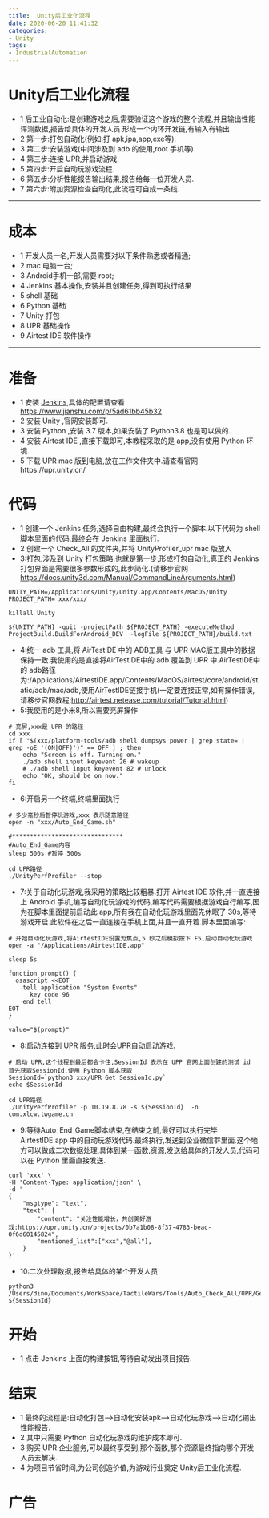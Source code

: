 ```yaml
---
title:  Unity后工业化流程
date: 2020-06-20 11:41:32
categories:
- Unity
tags:
- IndustrialAutomation
---
```


# Unity后工业化流程

* 1 后工业自动化:是创建游戏之后,需要验证这个游戏的整个流程,并且输出性能评测数据,报告给具体的开发人员.形成一个内环开发链,有输入有输出.
* 2 第一步:打包自动化(例如:打 apk,ipa,app,exe等).
* 3 第二步:安装游戏(中间涉及到 adb 的使用,root 手机等)
* 4 第三步:连接 UPR,并启动游戏
* 5 第四步:开启自动玩游戏流程.
* 6 第五步:分析性能报告输出结果,报告给每一位开发人员.
* 7 第六步:附加资源检查自动化,此流程可自成一条线.

***

# 成本
* 1 开发人员一名,开发人员需要对以下条件熟悉或者精通;
* 2 mac 电脑一台;
* 3 Android手机一部,需要 root;
* 4 Jenkins 基本操作,安装并且创建任务,得到可执行结果
* 5 shell 基础
* 6 Python 基础
* 7 Unity 打包
* 8 UPR 基础操作
* 9 Airtest IDE 软件操作

***

# 准备

* 1 安装 [Jenkins](https://www.jenkins.io/),具体的配置请查看 https://www.jianshu.com/p/5ad61bb45b32
* 2 安装 Unity ,官网安装即可.
* 3 安装 Python ,安装 3.7 版本,如果安装了 Python3.8 也是可以做的.
* 4 安装 Airtest IDE ,直接下载即可,本教程采取的是 app,没有使用 Python 环境.
* 5 下载 UPR mac 版到电脑,放在工作文件夹中.请查看官网https://upr.unity.cn/

# 代码

* 1 创建一个 Jenkins 任务,选择自由构建,最终会执行一个脚本.以下代码为 shell 脚本里面的代码,最终会在 Jenkins 里面执行.
* 2 创建一个 Check_All 的文件夹,并将 UnityProfiler_upr mac 版放入
* 3:打包,涉及到 Unity 打包策略.也就是第一步,形成打包自动化,真正的 Jenkins 打包界面是需要很多参数形成的,此步简化.(请移步官网 https://docs.unity3d.com/Manual/CommandLineArguments.html)

```
UNITY_PATH=/Applications/Unity/Unity.app/Contents/MacOS/Unity
PROJECT_PATH= xxx/xxx/

killall Unity

${UNITY_PATH} -quit -projectPath ${PROJECT_PATH} -executeMethod ProjectBuild.BuildForAndroid_DEV  -logFile ${PROJECT_PATH}/build.txt

```

* 4:统一 adb 工具,将 AirTestIDE 中的 ADB工具 与 UPR MAC版工具中的数据保持一致.我使用的是直接将AirTestIDE中的 adb 覆盖到 UPR 中.AirTestIDE中的 adb路径为:/Applications/AirtestIDE.app/Contents/MacOS/airtest/core/android/static/adb/mac/adb,使用AirTestIDE链接手机(一定要连接正常,如有操作错误,请移步官网教程:http://airtest.netease.com/tutorial/Tutorial.html)
* 5:我使用的是小米8,所以需要亮屏操作
```
# 亮屏,xxx是 UPR 的路径
cd xxx
if [ "$(xxx/platform-tools/adb shell dumpsys power | grep state= | grep -oE '(ON|OFF)')" == OFF ] ; then
    echo "Screen is off. Turning on."
    ./adb shell input keyevent 26 # wakeup
    # ./adb shell input keyevent 82 # unlock
    echo "OK, should be on now."
fi
```

* 6:开启另一个终端,终端里面执行


```
# 多少毫秒后暂停玩游戏,xxx 表示随意路径
open -n "xxx/Auto_End_Game.sh"

#*******************************
#Auto_End_Game内容
sleep 500s #暂停 500s

cd UPR路径
./UnityPerfProfiler --stop

```


* 7:关于自动化玩游戏,我采用的策略比较粗暴.打开 Airtest IDE 软件,并一直连接上 Android 手机,编写自动化玩游戏的代码,编写代码需要根据游戏自行编写,因为在脚本里面提前启动此 app,所有我在自动化玩游戏里面先休眠了 30s,等待游戏开启.此软件在之后一直连接在手机上面,并且一直开着.脚本里面编写:

```
# 开始自动化玩游戏,将AirtestIDE设置为焦点,5 秒之后模拟按下 F5,启动自动化玩游戏
open -a "/Applications/AirtestIDE.app"

sleep 5s

function prompt() {
  osascript <<EOT
    tell application "System Events"
      key code 96
    end tell
EOT
}
 
value="$(prompt)"
```

* 8:启动连接到 UPR 服务,此时会UPR自动启动游戏.
```
# 启动 UPR,这个线程到最后都会卡住,SessionId 表示在 UPP 官网上面创建的测试 id
首先获取SessionId,使用 Python 脚本获取
SessionId=`python3 xxx/UPR_Get_SessionId.py`
echo $SessionId

cd UPR路径
./UnityPerfProfiler -p 10.19.8.78 -s ${SessionId}  -n com.xlcw.twgame.cn    

```
* 9:等待Auto_End_Game脚本结束,在结束之前,最好可以执行完毕AirtestIDE.app 中的自动玩游戏代码.最终执行,发送到企业微信群里面.这个地方可以做成二次数据处理,具体到某一函数,资源,发送给具体的开发人员,代码可以在 Python 里面直接发送.

```
curl 'xxx' \
-H 'Content-Type: application/json' \
-d '
{
    "msgtype": "text",
    "text": {
        "content": "关注性能增长，共创美好游戏:https://upr.unity.cn/projects/0b7a1b08-8f37-4783-beac-0f6d60145824",
        "mentioned_list":["xxx","@all"],
    }
}'
```

* 10:二次处理数据,报告给具体的某个开发人员

```
python3 /Users/dino/Documents/WorkSpace/TactileWars/Tools/Auto_Check_All/UPR/GetAndReport.py ${SessionId}

```

# 开始

* 1 点击 Jenkins 上面的构建按钮,等待自动发出项目报告.

# 结束
* 1 最终的流程是:自动化打包-->自动化安装apk-->自动化玩游戏-->自动化输出性能报告.
* 2 其中只需要 Python 自动化玩游戏的维护成本即可.
* 3 购买 UPR 企业服务,可以最终享受到,那个函数,那个资源最终指向哪个开发人员去解决.
* 4 为项目节省时间,为公司创造价值,为游戏行业奠定 Unity后工业化流程.


# 广告





